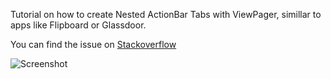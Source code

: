 Tutorial on how to create Nested ActionBar Tabs with ViewPager, simillar to apps like Flipboard or Glassdoor. 

You can find the issue on [Stackoverflow](http://stackoverflow.com/questions/40262232/nested-action-bar-tabswith-viewpager)

![Screenshot](https://i.stack.imgur.com/GVeib.png)
